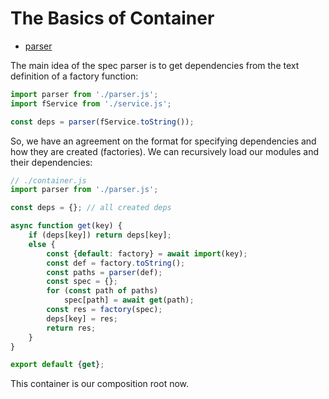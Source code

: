 # The Basics of Container

* [parser](../parser/README.md)

The main idea of the spec parser is to get dependencies from the text definition of a factory function:

```javascript
import parser from './parser.js';
import fService from './service.js';

const deps = parser(fService.toString());
```

So, we have an agreement on the format for specifying dependencies and how they are created (factories). We
can recursively load our modules and their dependencies:

```javascript
// ./container.js
import parser from './parser.js';

const deps = {}; // all created deps

async function get(key) {
    if (deps[key]) return deps[key];
    else {
        const {default: factory} = await import(key);
        const def = factory.toString();
        const paths = parser(def);
        const spec = {};
        for (const path of paths)
            spec[path] = await get(path);
        const res = factory(spec);
        deps[key] = res;
        return res;
    }
}

export default {get};
```

This container is our composition root now.